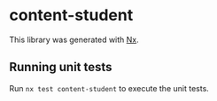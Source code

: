 # content-student

This library was generated with [Nx](https://nx.dev).

## Running unit tests

Run `nx test content-student` to execute the unit tests.
